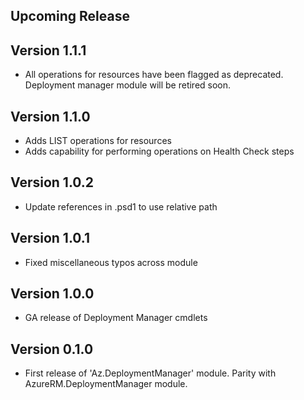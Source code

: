 <!--
    Please leave this section at the top of the change log.

    Changes for the upcoming release should go under the section titled "Upcoming Release", and should adhere to the following format:

    ## Upcoming Release
    * Overview of change #1
        - Additional information about change #1
    * Overview of change #2
        - Additional information about change #2
        - Additional information about change #2
    * Overview of change #3
    * Overview of change #4
        - Additional information about change #4

    ## YYYY.MM.DD - Version X.Y.Z (Previous Release)
    * Overview of change #1
        - Additional information about change #1
-->
## Upcoming Release

## Version 1.1.1
* All operations for resources have been flagged as deprecated. Deployment manager module will be retired soon.

## Version 1.1.0
* Adds LIST operations for resources
* Adds capability for performing operations on Health Check steps

## Version 1.0.2
* Update references in .psd1 to use relative path

## Version 1.0.1
* Fixed miscellaneous typos across module

## Version 1.0.0
* GA release of Deployment Manager cmdlets

## Version 0.1.0
* First release of 'Az.DeploymentManager' module. Parity with AzureRM.DeploymentManager module.
